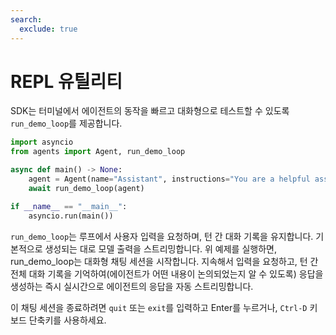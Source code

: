 ```yaml
---
search:
  exclude: true
---
```

# REPL 유틸리티

SDK는 터미널에서 에이전트의 동작을 빠르고 대화형으로 테스트할 수 있도록 `run_demo_loop`를 제공합니다.


```python
import asyncio
from agents import Agent, run_demo_loop

async def main() -> None:
    agent = Agent(name="Assistant", instructions="You are a helpful assistant.")
    await run_demo_loop(agent)

if __name__ == "__main__":
    asyncio.run(main())
```

`run_demo_loop`는 루프에서 사용자 입력을 요청하며, 턴 간 대화 기록을 유지합니다. 기본적으로 생성되는 대로 모델 출력을 스트리밍합니다. 위 예제를 실행하면, run_demo_loop는 대화형 채팅 세션을 시작합니다. 지속해서 입력을 요청하고, 턴 간 전체 대화 기록을 기억하여(에이전트가 어떤 내용이 논의되었는지 알 수 있도록) 응답을 생성하는 즉시 실시간으로 에이전트의 응답을 자동 스트리밍합니다.

이 채팅 세션을 종료하려면 `quit` 또는 `exit`를 입력하고 Enter를 누르거나, `Ctrl-D` 키보드 단축키를 사용하세요.